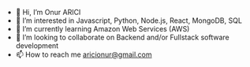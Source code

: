 - 👋 Hi, I’m Onur ARICI
- 👀 I’m interested in Javascript, Python, Node.js, React, MongoDB, SQL
- 🌱 I’m currently learning Amazon Web Services (AWS)
- 💞️ I’m looking to collaborate on Backend and/or Fullstack software development
- 📫 How to reach me aricionur@gmail.com

<!---
aricionur/aricionur is a ✨ special ✨ repository because its `README.md` (this file) appears on your GitHub profile.
You can click the Preview link to take a look at your changes.
--->
